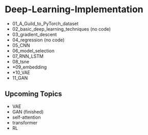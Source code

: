 # Deep-Learning-Implementation
- 01_A_Guild_to_PyTorch_dataset
- 02_basic_deep_learning_techniques (no code)
- 03_gradient_descent
- 04_regression (no code)
- 05_CNN
- 06_model_selection
- 07_RNN_LSTM
- 08_tsne
- *09_embedding
- *10_VAE
- 11_GAN
## Upcoming Topics
- VAE
- GAN (finished)
- self-attention
- transformer
- RL
